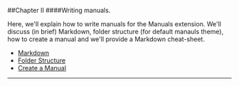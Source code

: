 ##Chapter II
####Writing manuals.

Here, we'll explain how to write manuals for the Manuals extension. We'll discuss (in brief) Markdown, folder structure (for default manauls theme), how to create a manual and we'll provide a Markdown cheat-sheet.

* [Markdown](#markdown "/manuals/manuals/writing/markdown")
* [Folder Structure](#folder_structure "/manuals/manuals/writing/folder_structure")
* [Create a Manual](#create_manual "/manuals/manuals/writing/create_manual")

----------
